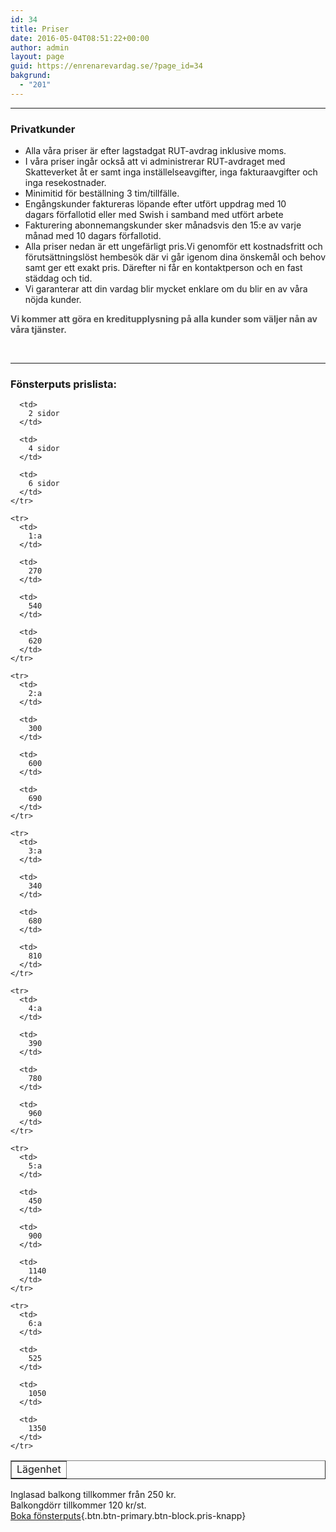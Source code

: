 ```yaml
---
id: 34
title: Priser
date: 2016-05-04T08:51:22+00:00
author: admin
layout: page
guid: https://enrenarevardag.se/?page_id=34
bakgrund:
  - "201"
---
```

* * *

### Privatkunder

  * Alla våra priser är efter lagstadgat RUT-avdrag inklusive moms.
  * I våra priser ingår också att vi administrerar RUT-avdraget med Skatteverket åt er samt inga inställelseavgifter, inga fakturaavgifter och inga resekostnader.
  * Minimitid för beställning 3 tim/tillfälle.
  * Engångskunder faktureras löpande efter utfört uppdrag med 10 dagars förfallotid eller med Swish i samband med utfört arbete
  * Fakturering abonnemangskunder sker månadsvis den 15:e av varje månad med 10 dagars förfallotid.
  * Alla priser nedan är ett ungefärligt pris.Vi genomför ett kostnadsfritt och förutsättningslöst hembesök där vi går igenom dina önskemål och behov samt ger ett exakt pris. Därefter ni får en kontaktperson och en fast städdag och tid.
  * Vi garanterar att din vardag blir mycket enklare om du blir en av våra nöjda kunder.

<strong style="color: #555;">Vi kommer att göra en kreditupplysning på alla kunder som väljer nån av våra tjänster.</strong>

&nbsp;

* * *

### Fönsterputs prislista:

<div class="table-responsive">
  <table border="1" cellpadding="1">
    <tr>
      <td>
        Lägenhet
      </td>
      
      <td>
        2 sidor
      </td>
      
      <td>
        4 sidor
      </td>
      
      <td>
        6 sidor
      </td>
    </tr>
    
    <tr>
      <td>
        1:a
      </td>
      
      <td>
        270
      </td>
      
      <td>
        540
      </td>
      
      <td>
        620
      </td>
    </tr>
    
    <tr>
      <td>
        2:a
      </td>
      
      <td>
        300
      </td>
      
      <td>
        600
      </td>
      
      <td>
        690
      </td>
    </tr>
    
    <tr>
      <td>
        3:a
      </td>
      
      <td>
        340
      </td>
      
      <td>
        680
      </td>
      
      <td>
        810
      </td>
    </tr>
    
    <tr>
      <td>
        4:a
      </td>
      
      <td>
        390
      </td>
      
      <td>
        780
      </td>
      
      <td>
        960
      </td>
    </tr>
    
    <tr>
      <td>
        5:a
      </td>
      
      <td>
        450
      </td>
      
      <td>
        900
      </td>
      
      <td>
        1140
      </td>
    </tr>
    
    <tr>
      <td>
        6:a
      </td>
      
      <td>
        525
      </td>
      
      <td>
        1050
      </td>
      
      <td>
        1350
      </td>
    </tr>
  </table>
</div>

Inglasad balkong tillkommer från 250 kr.  
Balkongdörr tillkommer 120 kr/st.  
[Boka fönsterputs](https://enrenarevardag.se/privat/fonsterputs/){.btn.btn-primary.btn-block.pris-knapp}